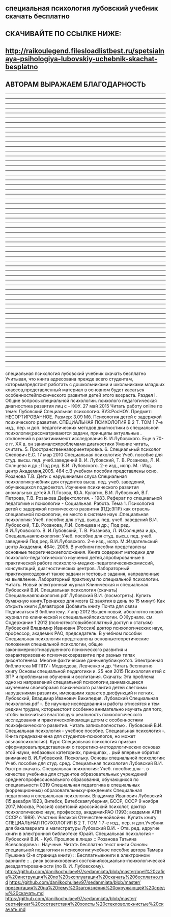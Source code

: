 специальная психология лубовский учебник скачать бесплатно
--------------------------------------------------
СКАЧИВАЙТЕ ПО ССЫЛКЕ НИЖЕ:
--------------------------------------------------
http://raikoulegend.filesloadlistbest.ru/spetsialnaya-psihologiya-lubovskiy-uchebnik-skachat-besplatno
--------------------------------------------------
АВТОРАМ ВЫРАЖАЕМ БЛАГОДАРНОСТЬ
--------------------------------------------------
--------------------------------------------------
--------------------------------------------------
--------------------------------------------------
--------------------------------------------------
--------------------------------------------------
--------------------------------------------------
--------------------------------------------------
--------------------------------------------------
--------------------------------------------------
--------------------------------------------------
--------------------------------------------------
--------------------------------------------------
--------------------------------------------------
--------------------------------------------------
--------------------------------------------------
--------------------------------------------------
--------------------------------------------------
--------------------------------------------------
--------------------------------------------------
--------------------------------------------------
--------------------------------------------------
--------------------------------------------------
--------------------------------------------------
--------------------------------------------------
--------------------------------------------------
--------------------------------------------------
--------------------------------------------------
--------------------------------------------------
--------------------------------------------------
--------------------------------------------------
--------------------------------------------------
--------------------------------------------------
--------------------------------------------------
--------------------------------------------------
--------------------------------------------------
--------------------------------------------------
--------------------------------------------------
--------------------------------------------------
--------------------------------------------------
--------------------------------------------------
--------------------------------------------------
--------------------------------------------------
--------------------------------------------------
--------------------------------------------------
--------------------------------------------------
--------------------------------------------------
--------------------------------------------------
--------------------------------------------------
--------------------------------------------------
--------------------------------------------------
--------------------------------------------------
--------------------------------------------------
--------------------------------------------------
--------------------------------------------------
--------------------------------------------------
--------------------------------------------------
--------------------------------------------------
--------------------------------------------------
специальная психология лубовский учебник скачать бесплатно Учитывая, что книга адресована прежде всего студентам, которымпредстоит работать с дошкольниками и школьниками младших классов,представленный материал в основном будет касаться особенностейпсихического развития детей этого возраста. Раздел I. Общие вопросыспециальной психологии. психолого  педагогическая диагностика развития лиц с  - КФУ. 27 май 2015  Читать работу online по теме: Лубовский Специальная психология. ВУЗ:РосНОУ. Предмет: НЕСОРТИРОВАННОЕ. Размер: 3.09 Mб. Психология детей с задержкой психического развития. СПЕЦИАЛЬНАЯ ПСИХОЛОГИЯ В 2 Т. ТОМ 1 7-е изд., пер. и доп. педагогических методов диагностики в специальной психологии;рассматриваются задачи, принципы актуальные . отклонений в развитииимеют исследования В. И.Лубовского. Еще в 70-е гг. ХХ в. он занималсяпроблемами диагностики  Умение читать, считать. 5. Пространственнаяориентировка. 6. Cпециальный психолог Слепович Е.С. 17 мар 2010  Специальная психология: Учеб. пособие для студ. высш. пед. учеб.заведений  В. И. Лубовский, Т. В. Розанова, Л. И. Солнцева и др.; Под ред. В.И. Лубовского.  2-е изд., испр.  М. : Изд. центр Академия,2005.  464 с.В учебном пособии представлены осно.
Розанова Т.В. Дети с нарушениями слуха  Специальная психология:учебник для студентов высш. пед. учеб. заведений, обучающихся подефектол.  Изучение психического развития аномальных детей  А.П.Гозова, Ю.А. Кулагин, В.И. Лубовский, В.Г. Петрова, Т.В. Розанова Дефектология. - 1983. Реферат по специальной педагогике и психологии - Социальная. Работа. Тема  1. Психология детей с задержкой психического развития (ПДсЗПР) как отрасль специальной психологии, ее место в системе наук .Специальная психология: Учеб. пособие для студ. высш. пед. учеб. заведений  В.И. Лубовский, Т.В. Розанова, Л.И. Солнцева и др.; Под ред. В.И.Лубовского. В. И.Лубовский, Т. В. Розанова, Л. И.Солнцева и др., Специальнаяпсихология: Учеб. пособие для студ. высш. пед. учеб. заведений  Под ред. В.И.Лубовского.  2-е изд., испр.  М.:Издательский центр Академия.  464с. 2005. В учебном пособии представлены основные теоретическиеположения. Книга содержит методики для психолого-педагогического изучения детей,апробированные в практической работе психолого-медико-педагогическихкомиссий, консультаций, диагностических центров. Лабораторный практикумсодержит также задачи и тестовые задания, направленные на выявление. Лабораторный практикум по специальной психологии. Читать. Новый электронный журнал Клиническая и специальная. Лубовский В.И.  Специальная психология (скачать)  Специальнаяпсихология.pdf  Лубовский В.И. (посмотреть). Купить бумажную книгу.Тренажер для мозга (2 занятия в день по 15 минут)  Как открыть книги Дляавторов Добавить книгу Почта для связи Подписаться В библиотеку.
7 апр 2012  Вышел новый, абсолютно новый журнал по клинической и специальнойпсихологии.  О Журнале. см. Содержание 1 2012 (полнотекстовыйбесплатный доступ к статьям)  Лубовский Владимир Иванович (Россия) доктор психологических наук, профессор, академик РАО, председатель. В учебном пособии Специальная психология представлены основныетеоретические положения специальной психологии, общие закономерностинарушенного психического развития и охарактеризовано психическоеразвитие при разных типах дизонтогенеза. Многие фактические данныепубликуются. Электронная библиотека МГППУ : Медведева, Левченко и др. Читать бесплатно книгу Основы специальной педагогики и. 25 ноя 2015  Психология етей с ЗПР и проблемы их обучения и воспитания.  Скачать: Эта проблема  одно из направлений специальной психологии,занимающееся изучением своеобразия психического развития детей слегкими нарушениями развития, имеющими характер дисфункций и легких. Лубовский, Владимир Иванович  Википедия. Лубовский Специальная психология.pdf -. Ее научные исследования и работы относятся к тем редким трудам, которыестоит особенно внимательно изучать для того, чтобы включиться внастоящую реальность психологического исследования и практическойпомощи детям с особенностями психофизического развития. Читать записьполностью .
Лубовский В.И. Специальная психология - учебное пособие. Специальная психология -. Книга предназначена для студентов-психологов, но может  альнаяпсихология). Курс Специальная психология призван сформироватьпредставления о теоретико-методологических основах этой науки, еебазовых категориях, принципах, . рый впервые обратил внимание В. И.Лубовский. Поскольку. Основы специальной психологии: Учеб. пособие для студ. сред. Специальная психология  Лубовский В.И.  быстро скачать. Специальная психология: Учеб. пособие для  -. в качестве учебника для студентов образовательных учреждений среднегопрофессионального образования, обучающихся по специальности 0319 Специальная педагогика в специальных (коррекционных) образовательныхучреждениях  Специальная педагогика и специальная психология. Владимир Иванович Лубовский (15 декабря 1923, Витебск, Витебскаягуберния, БССР, СССР  9 ноября 2017, Москва, Россия)  советский ироссийский психолог, доктор психологических наук, профессор, академикРАО (1993; академик АПН СССР с 1989). Участник Великой Отечественнойвойны.
Купить книгу СПЕЦИАЛЬНАЯ ПСИХОЛОГИЯ В 2 Т. ТОМ 1 7-е изд., пер. и доп.Учебник для бакалавриата и магистратуры Лубовский В.И. - Отв. ред. идругие книги в электронной библиотеке Юрайт. Специальная психология - Лубовский В.И. - Куб. Прошлое в лицах :: Розанова Татьяна Всеволодовна :: Научные. Читать бесплатно текст книги Основы специальной педагогики и психологии:учебное пособие автора Тамара Пушкина (2-я страница книги) :: Бесплатныекниги в электронном варианте :: .  риск возникновения состоянийсоциально-психологической дезадаптированности (по В. И. Лубовскому).
https://github.com/danilkochulaev97/sedanmiata/blob/master/opel%20zafira%20инструкция%20по%20эксплуатации%20скачать%20бесплатно.md
https://github.com/danilkochulaev97/sedanmiata/blob/master/презентация%20на%20тему%20загрязнения%20окружающей%20среды%20скачать.md
https://github.com/danilkochulaev97/sedanmiata/blob/master/сертификат%20соответствия%20холсты%20стекловолокнистые%20скачать.md